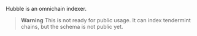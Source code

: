 Hubble is an omnichain indexer.

> **Warning**
> This is not ready for public usage. It can index tendermint chains, but the schema is not public yet.
